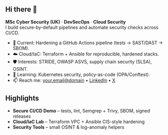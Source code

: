 ## Hi there 👋

**MSc Cyber Security (UK)** · **DevSecOps** · **Cloud Security**  
I build secure-by-default pipelines and automate security checks across CI/CD.

- 🔭 Current: Hardening a GitHub Actions pipeline (tests → SAST/DAST → SBOM).
- ☁️ Cloud/IaC: Terraform + Ansible for reproducible, hardened stacks.
- 🛡️ Interests: STRIDE, OWASP ASVS, supply chain security (SLSA), OSINT.
- 🧪 Learning: Kubernetes security, policy-as-code (OPA/Conftest).
- 📫 Reach me: <your.email@domain> • [LinkedIn](https://www.linkedin.com/in/antonioolale) • [X](https://twitter.com/antoniolombado)

## Highlights
- **Secure CI/CD Demo** – tests, lint, Semgrep + Trivy, SBOM, signed releases
- **Cloud/IaC Lab** – Terraform VPC + Ansible CIS-style hardening
- **Security Tools** – small OSINT & log-anomaly helpers
